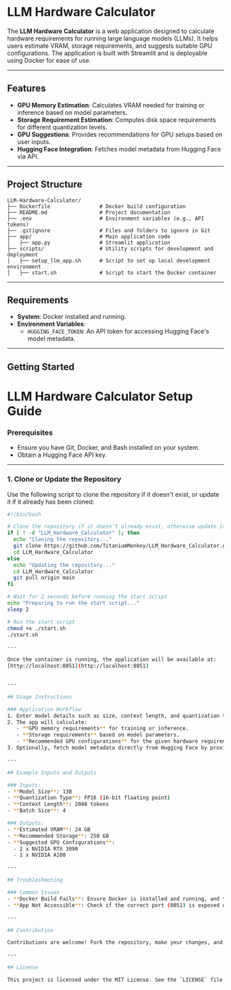 # LLM Hardware Calculator

The **LLM Hardware Calculator** is a web application designed to calculate hardware requirements for running large language models (LLMs). It helps users estimate VRAM, storage requirements, and suggests suitable GPU configurations. The application is built with Streamlit and is deployable using Docker for ease of use.

---

## Features

- **GPU Memory Estimation**: Calculates VRAM needed for training or inference based on model parameters.
- **Storage Requirement Estimation**: Computes disk space requirements for different quantization levels.
- **GPU Suggestions**: Provides recommendations for GPU setups based on user inputs.
- **Hugging Face Integration**: Fetches model metadata from Hugging Face via API.

---

## Project Structure

```
LLM-Hardware-Calculator/
├── Dockerfile                # Docker build configuration
├── README.md                 # Project documentation
├── .env                      # Environment variables (e.g., API tokens)
├── .gitignore                # Files and folders to ignore in Git
├── app/                      # Main application code
│   ├── app.py                # Streamlit application
├── scripts/                  # Utility scripts for development and deployment
│   ├── setup_llm_app.sh      # Script to set up local development environment
│   ├── start.sh              # Script to start the Docker container
```

---

## Requirements

- **System**: Docker installed and running.
- **Environment Variables**:
  - `HUGGING_FACE_TOKEN`: An API token for accessing Hugging Face's model metadata.

---

## Getting Started

# LLM Hardware Calculator Setup Guide

### Prerequisites
- Ensure you have Git, Docker, and Bash installed on your system.
- Obtain a Hugging Face API key.

---

### 1. Clone or Update the Repository

Use the following script to clone the repository if it doesn't exist, or update it if it already has been cloned:

```bash
#!/bin/bash

# Clone the repository if it doesn't already exist, otherwise update it
if [ ! -d "LLM_Hardware_Calculator" ]; then
  echo "Cloning the repository..."
  git clone https://github.com/TitaniumMonkey/LLM_Hardware_Calculator.git
  cd LLM_Hardware_Calculator
else
  echo "Updating the repository..."
  cd LLM_Hardware_Calculator
  git pull origin main
fi

# Wait for 2 seconds before running the start script
echo "Preparing to run the start script..."
sleep 2

# Run the start script
chmod +x ./start.sh
./start.sh

---

Once the container is running, the application will be available at:
[http://localhost:8051](http://localhost:8051)


---

## Usage Instructions

### Application Workflow
1. Enter model details such as size, context length, and quantization type.
2. The app will calculate:
   - **GPU memory requirements** for training or inference.
   - **Storage requirements** based on model parameters.
   - **Recommended GPU configurations** for the given hardware requirements.
3. Optionally, fetch model metadata directly from Hugging Face by providing the model URL.

---

## Example Inputs and Outputs

### Inputs:
- **Model Size**: 13B
- **Quantization Type**: FP16 (16-bit floating point)
- **Context Length**: 2048 tokens
- **Batch Size**: 4

### Outputs:
- **Estimated VRAM**: 24 GB
- **Recommended Storage**: 250 GB
- **Suggested GPU Configurations**:
  - 2 x NVIDIA RTX 3090
  - 1 x NVIDIA A100

---

## Troubleshooting

### Common Issues
- **Docker Build Fails**: Ensure Docker is installed and running, and the `.env` file exists with the correct API token.
- **App Not Accessible**: Check if the correct port (8051) is exposed or modify the port in the `docker run` command.

---

## Contribution

Contributions are welcome! Fork the repository, make your changes, and submit a pull request. For significant updates, please open an issue to discuss your proposed changes.

---

## License

This project is licensed under the MIT License. See the `LICENSE` file for details.


